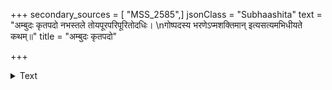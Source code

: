 +++
secondary_sources = [ "MSS_2585",]
jsonClass = "Subhaashita"
text = "अम्बुदः कृतपदो नभस्तले तोयपूरपरिपूरितोदधिः।  \nगोष्पदस्य भरणेऽप्मशक्तिमान् इत्यसत्यमभिधीयते कथम्॥"
title = "अम्बुदः कृतपदो"

+++

<details><summary>Text</summary>

अम्बुदः कृतपदो नभस्तले तोयपूरपरिपूरितोदधिः।  
गोष्पदस्य भरणेऽप्मशक्तिमान् इत्यसत्यमभिधीयते कथम्॥
</details>
